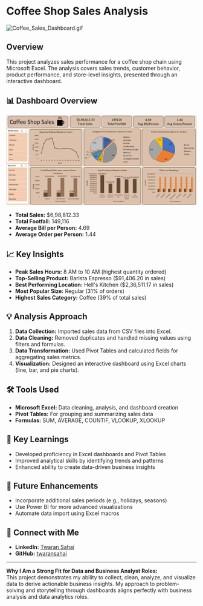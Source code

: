 # Coffee Shop Sales Analysis
![Coffee_Sales_Dashboard.gif](https://github.com/twaran1998/Coffee_Sales_Excel_Data_Analyst/blob/main/Resources/Coffee_Sales_Dashboard.gif)

## Overview  
This project analyzes sales performance for a coffee shop chain using Microsoft Excel. The analysis covers sales trends, customer behavior, product performance, and store-level insights, presented through an interactive dashboard.

## 📊 Dashboard Overview  
![Coffee Shop Sales Dashboard](Coffee%20Shop%20Sales%20-%20Dashboard.png)
- **Total Sales:** $6,98,812.33  
- **Total Footfall:** 149,116  
- **Average Bill per Person:** 4.69  
- **Average Order per Person:** 1.44  

## 📈 Key Insights  
- **Peak Sales Hours:** 8 AM to 10 AM (highest quantity ordered)  
- **Top-Selling Product:** Barista Espresso ($91,406.20 in sales)  
- **Best Performing Location:** Hell's Kitchen ($2,36,511.17 in sales)  
- **Most Popular Size:** Regular (31% of orders)  
- **Highest Sales Category:** Coffee (39% of total sales)  

## 💡 Analysis Approach  
1. **Data Collection:** Imported sales data from CSV files into Excel.  
2. **Data Cleaning:** Removed duplicates and handled missing values using filters and formulas.  
3. **Data Transformation:** Used Pivot Tables and calculated fields for aggregating sales metrics.  
4. **Visualization:** Designed an interactive dashboard using Excel charts (line, bar, and pie charts).  

## 🛠️ Tools Used  
- **Microsoft Excel:** Data cleaning, analysis, and dashboard creation  
- **Pivot Tables:** For grouping and summarizing sales data  
- **Formulas:** SUM, AVERAGE, COUNTIF, VLOOKUP, XLOOKUP

## 📝 Key Learnings  
- Developed proficiency in Excel dashboards and Pivot Tables  
- Improved analytical skills by identifying trends and patterns  
- Enhanced ability to create data-driven business insights  

## 🚀 Future Enhancements  
- Incorporate additional sales periods (e.g., holidays, seasons)  
- Use Power BI for more advanced visualizations  
- Automate data import using Excel macros  

## 🔗 Connect with Me  
- **LinkedIn:** [Twaran Sahai](https://www.linkedin.com/in/twaransahai)  
- **GitHub:** [twaransahai](https://github.com/twaransahai)  

---
**Why I Am a Strong Fit for Data and Business Analyst Roles:**  
This project demonstrates my ability to collect, clean, analyze, and visualize data to derive actionable business insights. My approach to problem-solving and storytelling through dashboards aligns perfectly with business analysis and data analytics roles.

